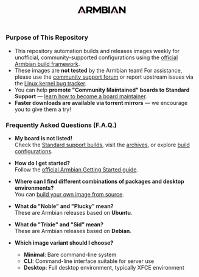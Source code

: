 <p align="center">
  <h2 align=center><a href="#build-framework">
  <img src="https://raw.githubusercontent.com/armbian/.github/master/profile/logo.png" alt="Armbian logo" width="25%">
  </a>
<br><br>
</h2>

### Purpose of This Repository

- This repository automation builds and releases images weekly for unofficial, community-supported configurations using the [official Armbian build framework](https://github.com/armbian/build).  
- These images are **not tested** by the Armbian team! For assistance, please use the [community support forum](https://community.armbian.com) or report upstream issues via the [Linux kernel bug tracker](https://bugzilla.kernel.org/).  
- You can help **promote "Community Maintained" boards to Standard Support** — [learn how to become a board maintainer](https://forum.armbian.com/staffapplications/application/8-single-board-computer-maintainer/).  
- **Faster downloads are available via torrent mirrors** — we encourage you to give them a try!

### Frequently Asked Questions (F.A.Q.)

- **My board is not listed!**  
  Check the [Standard support builds](https://www.armbian.com/download/?device_support=Standard%20support), visit the [archives](https://archive.armbian.com), or explore [build configurations](https://github.com/armbian/build/tree/main/config/boards).

- **How do I get started?**  
  Follow the [official Armbian Getting Started guide](https://docs.armbian.com/User-Guide_Getting-Started/).

- **Where can I find different combinations of packages and desktop environments?**  
  You can [build your own image from source](https://github.com/armbian/build).

- **What do "Noble" and "Plucky" mean?**  
  These are Armbian releases based on **Ubuntu**.

- **What do "Trixie" and "Sid" mean?**  
  These are Armbian releases based on **Debian**.

- **Which image variant should I choose?**  
  - **Minimal**: Bare command-line system  
  - **CLI**: Command-line interface suitable for server use  
  - **Desktop**: Full desktop environment, typically XFCE
environment

